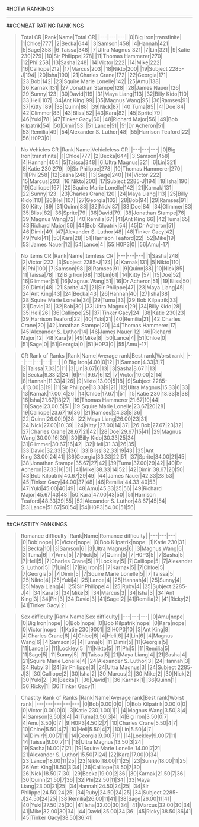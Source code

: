 #HOTW RANKINGS

---

##COMBAT RATING RANKINGS

>Total CR
|Rank|Name|Total CR|
|---|---|---|
|0|Big Iron|transfinite|
|1|Chloe|777|
|2|Becka|644|
|3|Samson|458|
|4|Hannah|421|
|5|Sage|358|
|6|Taissa|348|
|7|Ultra Magnus|321|
|7|Lin|321|
|9|Katie 230|279|
|10|Sir Philippe|278|
|11|Thomas Hammerer|270|
|12|Phi|258|
|13|Sasha|248|
|14|Victor|222|
|14|Mike|222|
|16|Calliope|212|
|17|Marcus|203|
|18|Nikto|200|
|19|Subject 2285-J|194|
|20|Isha|190|
|21|Charles Crane|172|
|22|Georgia|171|
|23|Bob|142|
|23|Squire Marie Lonelle|142|
|25|Amu|138|
|26|Karnak|131|
|27|Jonathan Stampe|128|
|28|James Nauer|126|
|29|Sunny|123|
|30|David|119|
|31|Maya Liang|113|
|32|Billy Kido|110|
|33|Heli|107|
|34|Ant King|99|
|35|Magnus Wang|95|
|36|Ramses|91|
|37|Kitty |89|
|38|Quinn|88|
|39|Nick|87|
|40|Tuma|85|
|41|Doe|84|
|42|Glimmer|83|
|43|Bliss|82|
|43|Kara|82|
|45|Sprite|79|
|46|Yuki|78|
|47|Tinker Gacy|60|
|48|Richard Major|56|
|49|Bob Kilpatrik|54|
|50|Dimir|53|
|51|Lance|51|
|51|Dr Acheron|51|
|53|Remilia|49|
|54|Alexander S. Luthor|48|
|55|Harrison Teaford|22|
|56|H0P3|0|

>No Vehicles CR
|Rank|Name|Vehicleless CR|
|---|---|---|
|0|Big Iron|transfinite|
|1|Chloe|777|
|2|Becka|644|
|3|Samson|458|
|4|Hannah|404|
|5|Taissa|348|
|6|Ultra Magnus|321|
|6|Lin|321|
|8|Katie 230|279|
|9|Sir Philippe|278|
|10|Thomas Hammerer|270|
|11|Phi|258|
|12|Sasha|248|
|13|Sage|240|
|14|Victor|222|
|15|Marcus|203|
|16|Nikto|200|
|17|Subject 2285-J|194|
|18|Isha|190|
|19|Calliope|167|
|20|Squire Marie Lonelle|142|
|21|Karnak|131|
|22|Sunny|123|
|23|Charles Crane|120|
|24|Maya Liang|113|
|25|Billy Kido|110|
|26|Heli|107|
|27|Georgia|102|
|28|Bob|94|
|29|Ramses|91|
|30|Kitty |89|
|31|Quinn|88|
|32|Nick|87|
|33|Doe|84|
|34|Glimmer|83|
|35|Bliss|82|
|36|Sprite|79|
|36|David|79|
|38|Jonathan Stampe|76|
|39|Magnus Wang|72|
|40|Remilia|67|
|41|Ant King|66|
|42|Tuma|65|
|43|Richard Major|56|
|44|Bob Kilpatrik|54|
|45|Dr Acheron|51|
|46|Dimir|49|
|47|Alexander S. Luthor|48|
|48|Tinker Gacy|42|
|49|Yuki|41|
|50|Kara|28|
|51|Harrison Teaford|22|
|52|Mike|19|
|53|James Nauer|12|
|54|Lance|4|
|55|H0P3|0|
|56|Amu|-17|


>No items CR
|Rank|Name|Itemless CR|
|---|---|---|
|1|Sasha|248|
|2|Victor|222|
|3|Subject 2285-J|174|
|4|Karnak|131|
|5|Nikto|110|
|6|Phi|100|
|7|Samson|98|
|8|Ramses|91|
|9|Quinn|88|
|10|Nick|85|
|11|Taissa|78|
|12|Big Iron|68|
|13|Lin|61|
|14|Kitty |57|
|15|Doe|52|
|16|Glimmer|51|
|16|Magnus Wang|51|
|16|Dr Acheron|51|
|19|Bliss|50|
|20|Dimir|48|
|21|Sprite|47|
|21|Sir Philippe|47|
|23|Maya Liang|45|
|24|Ant King|43|
|24|Becka|43|
|26|Hannah|40|
|27|Isha|38|
|28|Squire Marie Lonelle|34|
|29|Tuma|33|
|29|Bob Kilpatrik|33|
|31|David|31|
|32|Bob|30|
|33|Ultra Magnus|29|
|34|Billy Kido|28|
|35|Heli|26|
|36|Calliope|25|
|37|Tinker Gacy|24|
|38|Katie 230|23|
|39|Harrison Teaford|22|
|40|Yuki|21|
|40|Remilia|21|
|42|Charles Crane|20|
|42|Jonathan Stampe|20|
|44|Thomas Hammerer|17|
|45|Alexander S. Luthor|14|
|46|James Nauer|12|
|46|Richard Major|12|
|48|Kara|9|
|49|Mike|8|
|50|Lance|4|
|51|Chloe|0|
|51|Sage|0|
|51|Georgia|0|
|51|H0P3|0|
|55|Amu|-17|


>CR Rank of Ranks
|Rank|Name|Average rank|Best rank|Worst rank|
|---|---|---|---|---|
|0|Big Iron|4.00|0|12|
|1|Samson|4.33|3|7|
|2|Taissa|7.33|5|11|
|3|Lin|8.67|6|13|
|3|Sasha|8.67|1|13|
|5|Becka|9.33|2|24|
|6|Phi|9.67|6|12|
|7|Victor|10.00|2|14|
|8|Hannah|11.33|4|26|
|9|Nikto|13.00|5|18|
|9|Subject 2285-J|13.00|3|19|
|11|Sir Philippe|13.33|9|21|
|12|Ultra Magnus|15.33|6|33|
|13|Karnak|17.00|4|26|
|14|Chloe|17.67|1|51|
|15|Katie 230|18.33|8|38|
|16|Isha|21.67|18|27|
|16|Thomas Hammerer|21.67|10|44|
|18|Sage|23.00|5|51|
|19|Squire Marie Lonelle|23.67|20|28|
|19|Calliope|23.67|16|36|
|21|Ramses|24.33|8|36|
|22|Quinn|26.00|9|38|
|22|Maya Liang|26.00|23|31|
|24|Nick|27.00|10|39|
|24|Kitty |27.00|14|37|
|26|Bob|27.67|23|32|
|27|Charles Crane|28.67|21|42|
|28|Doe|29.67|15|41|
|29|Magnus Wang|30.00|16|39|
|30|Billy Kido|30.33|25|34|
|31|Glimmer|30.67|16|42|
|32|Heli|31.33|26|35|
|33|David|32.33|30|36|
|33|Bliss|32.33|19|43|
|35|Ant King|33.00|24|41|
|36|Georgia|33.33|22|51|
|37|Sprite|34.00|21|45|
|38|Jonathan Stampe|35.67|27|42|
|39|Tuma|37.00|29|42|
|40|Dr Acheron|37.33|16|51|
|41|Mike|38.33|14|52|
|42|Dimir|38.67|20|50|
|43|Bob Kilpatrik|40.67|29|49|
|44|James Nauer|42.33|28|53|
|45|Tinker Gacy|44.00|37|48|
|46|Remilia|44.33|40|53|
|47|Yuki|45.00|40|49|
|48|Amu|45.33|25|56|
|49|Richard Major|45.67|43|48|
|50|Kara|47.00|43|50|
|51|Harrison Teaford|48.33|39|55|
|52|Alexander S. Luthor|48.67|45|54|
|53|Lance|51.67|50|54|
|54|H0P3|54.00|51|56|

---

##CHASTITY RANKINGS

>Romance difficulty
|Rank|Name|Romance difficulty|
|---|---|---|
|0|Bob|nope|
|0|Victor|nope|
|0|Bob Kilpatrik|nope|
|1|Katie 230|31|
|2|Becka|10|
|3|Samson|6|
|3|Ultra Magnus|6|
|3|Magnus Wang|6|
|3|Tuma|6|
|7|Amu|5|
|7|Nick|5|
|7|Quinn|5|
|7|H0P3|5|
|7|Sasha|5|
|7|Heli|5|
|7|Charles Crane|5|
|7|Lockley|5|
|7|Calliope|5|
|7|Alexander S. Luthor|5|
|7|Lin|5|
|7|Big Iron|5|
|7|Karnak|5|
|7|Chloe|5|
|7|Georgia|5|
|7|Dimir|5|
|7|Squire Marie Lonelle|5|
|7|Taissa|5|
|25|Nikto|4|
|25|Yuki|4|
|25|Lance|4|
|25|Hannah|4|
|25|Sunny|4|
|25|Maya Liang|4|
|25|Sir Philippe|4|
|25|Ruby|4|
|25|Subject 2285-J|4|
|34|Kara|3|
|34|Mike|3|
|34|Marcus|3|
|34|Isha|3|
|34|Ant King|3|
|34|Phi|3|
|34|David|3|
|41|Sage|2|
|41|Remilia|2|
|41|Ricky|2|
|41|Tinker Gacy|2|

>Sex difficulty
|Rank|Name|Sex difficulty|
|---|---|---|
|0|Amu|nope|
|0|Big Iron|nope|
|0|Bob|nope|
|0|Bob Kilpatrik|nope|
|0|Kara|nope|
|0|Victor|nope|
|1|Katie 230|9001|
|2|H0P3|10|
|3|Ant King|8|
|4|Charles Crane|6|
|4|Chloe|6|
|4|Heli|6|
|4|Lin|6|
|4|Magnus Wang|6|
|4|Samson|6|
|4|Tuma|6|
|11|Dimir|5|
|11|Georgia|5|
|11|Lance|5|
|11|Lockley|5|
|11|Nikto|5|
|11|Phi|5|
|11|Remilia|5|
|11|Sage|5|
|11|Sunny|5|
|11|Taissa|5|
|21|Maya Liang|4|
|21|Sasha|4|
|21|Squire Marie Lonelle|4|
|24|Alexander S. Luthor|3|
|24|Hannah|3|
|24|Ruby|3|
|24|Sir Philippe|3|
|24|Ultra Magnus|3|
|24|Subject 2285-J|3|
|30|Calliope|2|
|30|Isha|2|
|30|Marcus|2|
|30|Mike|2|
|30|Nick|2|
|30|Yuki|2|
|36|Becka|1|
|36|David|1|
|36|Karnak|1|
|36|Quinn|1|
|36|Ricky|1|
|36|Tinker Gacy|1|

>Chastity Rank of Ranks
|Rank|Name|Average rank|Best rank|Worst rank|
|---|---|---|---|---|
|0|Bob|0.00|0|0|
|0|Bob Kilpatrik|0.00|0|0|
|0|Victor|0.00|0|0|
|3|Katie 230|1.00|1|1|
|4|Magnus Wang|3.50|3|4|
|4|Samson|3.50|3|4|
|4|Tuma|3.50|3|4|
|4|Big Iron|3.50|0|7|
|4|Amu|3.50|0|7|
|9|H0P3|4.50|2|7|
|10|Charles Crane|5.50|4|7|
|10|Chloe|5.50|4|7|
|10|Heli|5.50|4|7|
|10|Lin|5.50|4|7|
|14|Dimir|9.00|7|11|
|14|Georgia|9.00|7|11|
|14|Lockley|9.00|7|11|
|14|Taissa|9.00|7|11|
|18|Ultra Magnus|13.50|3|24|
|19|Sasha|14.00|7|21|
|19|Squire Marie Lonelle|14.00|7|21|
|21|Alexander S. Luthor|15.50|7|24|
|22|Kara|17.00|0|34|
|23|Lance|18.00|11|25|
|23|Nikto|18.00|11|25|
|23|Sunny|18.00|11|25|
|26|Ant King|18.50|3|34|
|26|Calliope|18.50|7|30|
|26|Nick|18.50|7|30|
|29|Becka|19.00|2|36|
|30|Karnak|21.50|7|36|
|30|Quinn|21.50|7|36|
|32|Phi|22.50|11|34|
|33|Maya Liang|23.00|21|25|
|34|Hannah|24.50|24|25|
|34|Sir Philippe|24.50|24|25|
|34|Ruby|24.50|24|25|
|34|Subject 2285-J|24.50|24|25|
|38|Remilia|26.00|11|41|
|38|Sage|26.00|11|41|
|40|Yuki|27.50|25|30|
|41|Isha|32.00|30|34|
|41|Marcus|32.00|30|34|
|41|Mike|32.00|30|34|
|44|David|35.00|34|36|
|45|Ricky|38.50|36|41|
|45|Tinker Gacy|38.50|36|41|